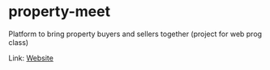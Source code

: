 # property-meet

Platform to bring property buyers and sellers together (project for web prog class)

Link: [Website](https://mellow-crepe-685ed8.netlify.app/)
